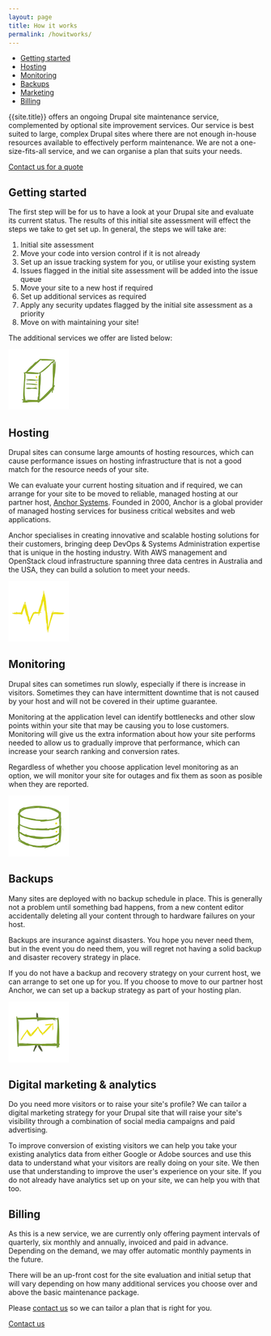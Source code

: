 ```yaml
---
layout: page
title: How it works
permalink: /howitworks/
---
```


<ul class="menu">
	<li><a href="#start">Getting started</a></li>
	<li><a href="#hosting">Hosting</a></li>
	<li><a href="#monitoring">Monitoring</a></li>
	<li><a href="#backups">Backups</a></li>
	<li><a href="#marketing">Marketing</a></li>
	<li><a href="#billing">Billing</a></li>
</ul>

{{site.title}} offers an ongoing Drupal site maintenance service, complemented by optional site improvement services. Our service is best suited to large, complex Drupal sites where there are not enough in-house resources available to effectively perform maintenance. We are not a one-size-fits-all service, and we can organise a plan that suits your needs.

<div class="ctawrapper"><a class="ctabutton" href="/contact">Contact us for a quote</a></div>


<a name="start"></a>

<h2 class="howitworkstitle">Getting started</h2>

The first step will be for us to have a look at your Drupal site and evaluate its current status. The results of this initial site assessment will effect the steps we take to get set up. In general, the steps we will take are:

<ol>
	<li>Initial site assessment</li>
	<li>Move your code into version control if it is not already</li>
	<li>Set up an issue tracking system for you, or utilise your existing system</li>
	<li>Issues flagged in the initial site assessment will be added into the issue queue</li>
	<li>Move your site to a new host if required</li>
	<li>Set up additional services as required</li>
	<li>Apply any security updates flagged by the initial site assessment as a priority</li>
	<li>Move on with maintaining your site!</li>
</ol>

The additional services we offer are listed below:

<a name="hosting"></a>
<img src="/hosting.png" class="howitworksicon">

<h2 class="howitworkstitle">Hosting</h2>

Drupal sites can consume large amounts of hosting resources, which can cause performance issues on hosting infrastructure that is not a good match for the resource needs of your site.

We can evaluate your current hosting situation and if required, we can arrange for your site to be moved to reliable, managed hosting at our partner host, <a href="http://www.anchor.com.au">Anchor Systems</a>. Founded in 2000, Anchor is a global provider of managed hosting services for business critical websites and web applications.

Anchor specialises in creating innovative and scalable hosting solutions for their customers, bringing deep DevOps & Systems Administration expertise that is unique in the hosting industry. With AWS management and OpenStack cloud infrastructure spanning three data centres in Australia and the USA, they can build a solution to meet your needs.

<a name="monitoring"></a>
<img src="/monitoring.png" class="howitworksicon">

<h2 class="howitworkstitle">Monitoring</h2>

Drupal sites can sometimes run slowly, especially if there is increase in visitors. Sometimes they can have intermittent downtime that is not caused by your host and will not be covered in their uptime guarantee.

Monitoring at the application level can identify bottlenecks and other slow points within your site that may be causing you to lose customers. Monitoring will give us the extra information about how your site performs needed to allow us to gradually improve that performance, which can increase your search ranking and conversion rates.

Regardless of whether you choose application level monitoring as an option, we will monitor your site for outages and fix them as soon as posible when they are reported.

<a name="backups"></a>
<img src="/database.png" class="howitworksicon">

<h2 class="howitworkstitle">Backups</h2>

Many sites are deployed with no backup schedule in place. This is generally not a problem until something bad happens, from a new content editor accidentally deleting all your content through to hardware failures on your host.

Backups are insurance against disasters. You hope you never need them, but in the event you do need them, you will regret not having a solid backup and disaster recovery strategy in place.

If you do not have a backup and recovery strategy on your current host, we can arrange to set one up for you. If you choose to move to our partner host Anchor, we can set up a backup strategy as part of your hosting plan.

<a name="marketing"></a>
<img src="/marketing.png" class="howitworksicon">

<h2 class="howitworkstitle">Digital marketing & analytics</h2>

Do you need more visitors or to raise your site's profile? We can tailor a digital marketing strategy for your Drupal site that will raise your site's visibility through a combination of social media campaigns and paid advertising.

To improve conversion of existing visitors we can help you take your existing analytics data from either Google or Adobe sources and use this data to understand what your visitors are really doing on your site. We then use that understanding to improve the user's experience on your site. If you do not already have analytics set up on your site, we can help you with that too.

<a name="billing"></a>

<h2 class="howitworkstitle">Billing</h2>

As this is a new service, we are currently only offering payment intervals of quarterly, six monthly and annually, invoiced and paid in advance. Depending on the demand, we may offer automatic monthly payments in the future.

There will be an up-front cost for the site evaluation and initial setup that will vary depending on how many additional services you choose over and above the basic maintenance package.

Please <a href="/contact">contact us</a> so we can tailor a plan that is right for you.

<div class="ctawrapper"><a class="ctabutton" href="/contact">Contact us</a></div>